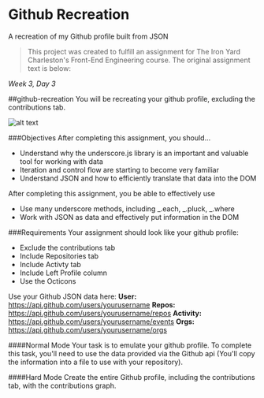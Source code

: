 # Github Recreation
A recreation of my Github profile built from JSON

>This project was created to fulfill an assignment for The Iron Yard Charleston's Front-End Engineering course. The original assignment text is below:

*Week 3, Day 3*

##github-recreation
You will be recreating your github profile, excluding the contributions tab.

![alt text](https://raw.githubusercontent.com/mikefausz/github-recreation/master/images/ghActivity.png "Github Wireframe")

###Objectives
After completing this assignment, you should…

* Understand why the underscore.js library is an important and valuable tool for working with data
* Iteration and control flow are starting to become very familiar
* Understand JSON and how to efficiently translate that data into the DOM

After completing this assignment, you be able to effectively use

* Use many underscore methods, including _.each, _.pluck, _.where
* Work with JSON as data and effectively put information in the DOM

###Requirements
Your assignment should look like your github profile:
* Exclude the contributions tab
* Include Repositories tab
* Include Activty tab
* Include Left Profile column
* Use the Octicons

Use your Github JSON data here:
**User:** https://api.github.com/users/yourusername
**Repos:** https://api.github.com/users/yourusername/repos
**Activity:** https://api.github.com/users/yourusername/events
**Orgs:** https://api.github.com/users/yourusername/orgs

####Normal Mode
Your task is to emulate your github profile. To complete this task, you'll need to use the data provided via the Github api (You'll copy the information into a file to use with your repository).

####Hard Mode
Create the entire Github profile, including the contributions tab, with the contributions graph.
